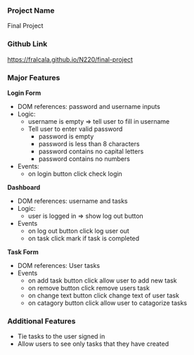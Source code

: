 ### Project Name

Final Project

### Github Link

https://fralcala.github.io/N220/final-project

### Major Features

**Login Form**

- DOM references: password and username inputs
- Logic:
  - username is empty => tell user to fill in username
  - Tell user to enter valid password
    - password is empty
    - password is less than 8 characters
    - password contains no capital letters
    - password contains no numbers
- Events:
  - on login button click check login

**Dashboard**

- DOM references: username and tasks
- Logic:
  - user is logged in => show log out button
- Events
  - on log out button click log user out
  - on task click mark if task is completed

**Task Form**

- DOM references: User tasks
- Events
  - on add task button click allow user to add new task
  - on remove button click remove users task
  - on change text button click change text of user task
  - on catagory button click allow user to catagorize tasks

### Additional Features

- Tie tasks to the user signed in
- Allow users to see only tasks that they have created

